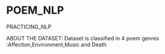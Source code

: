 # POEM_NLP
PRACTICING_NLP

ABOUT THE DATASET:
Dataset is classified in 4 poem genres :Affection,Environment,Music and Death
